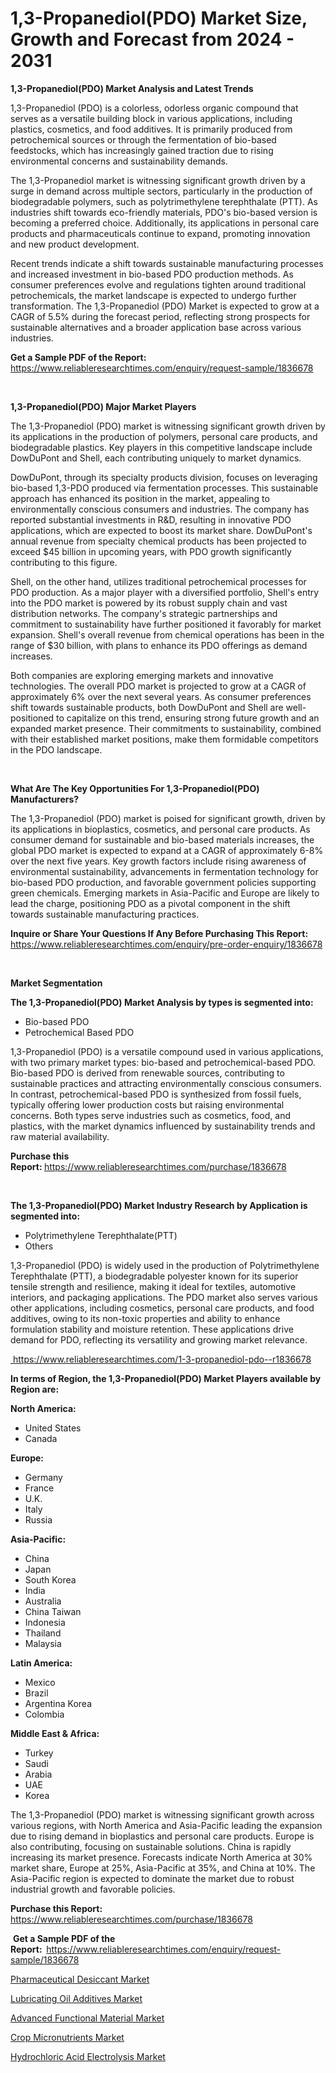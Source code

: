 <p><h1>1,3-Propanediol(PDO) Market Size, Growth and Forecast from 2024 - 2031</h1></p><p><strong>1,3-Propanediol(PDO) Market Analysis and Latest Trends</strong></p>
<p><p>1,3-Propanediol (PDO) is a colorless, odorless organic compound that serves as a versatile building block in various applications, including plastics, cosmetics, and food additives. It is primarily produced from petrochemical sources or through the fermentation of bio-based feedstocks, which has increasingly gained traction due to rising environmental concerns and sustainability demands.</p><p>The 1,3-Propanediol market is witnessing significant growth driven by a surge in demand across multiple sectors, particularly in the production of biodegradable polymers, such as polytrimethylene terephthalate (PTT). As industries shift towards eco-friendly materials, PDO's bio-based version is becoming a preferred choice. Additionally, its applications in personal care products and pharmaceuticals continue to expand, promoting innovation and new product development.</p><p>Recent trends indicate a shift towards sustainable manufacturing processes and increased investment in bio-based PDO production methods. As consumer preferences evolve and regulations tighten around traditional petrochemicals, the market landscape is expected to undergo further transformation. The 1,3-Propanediol (PDO) Market is expected to grow at a CAGR of 5.5% during the forecast period, reflecting strong prospects for sustainable alternatives and a broader application base across various industries.</p></p>
<p><strong>Get a Sample PDF of the Report:&nbsp;</strong> <a href="https://www.reliableresearchtimes.com/enquiry/request-sample/1836678?utm_campaign=1625&utm_medium=2&utm_source=Github&utm_content=ia&utm_term=16102024&utm_id=13-propanediolpdo">https://www.reliableresearchtimes.com/enquiry/request-sample/1836678</a></p>
<p>&nbsp;</p>
<p><strong>1,3-Propanediol(PDO) Major Market Players</strong></p>
<p><p>The 1,3-Propanediol (PDO) market is witnessing significant growth driven by its applications in the production of polymers, personal care products, and biodegradable plastics. Key players in this competitive landscape include DowDuPont and Shell, each contributing uniquely to market dynamics.</p><p>DowDuPont, through its specialty products division, focuses on leveraging bio-based 1,3-PDO produced via fermentation processes. This sustainable approach has enhanced its position in the market, appealing to environmentally conscious consumers and industries. The company has reported substantial investments in R&D, resulting in innovative PDO applications, which are expected to boost its market share. DowDuPont's annual revenue from specialty chemical products has been projected to exceed $45 billion in upcoming years, with PDO growth significantly contributing to this figure.</p><p>Shell, on the other hand, utilizes traditional petrochemical processes for PDO production. As a major player with a diversified portfolio, Shell's entry into the PDO market is powered by its robust supply chain and vast distribution networks. The company's strategic partnerships and commitment to sustainability have further positioned it favorably for market expansion. Shell's overall revenue from chemical operations has been in the range of $30 billion, with plans to enhance its PDO offerings as demand increases.</p><p>Both companies are exploring emerging markets and innovative technologies. The overall PDO market is projected to grow at a CAGR of approximately 6% over the next several years. As consumer preferences shift towards sustainable products, both DowDuPont and Shell are well-positioned to capitalize on this trend, ensuring strong future growth and an expanded market presence. Their commitments to sustainability, combined with their established market positions, make them formidable competitors in the PDO landscape.</p></p>
<p>&nbsp;</p>
<p><strong>What Are The Key Opportunities For 1,3-Propanediol(PDO) Manufacturers?</strong></p>
<p><p>The 1,3-Propanediol (PDO) market is poised for significant growth, driven by its applications in bioplastics, cosmetics, and personal care products. As consumer demand for sustainable and bio-based materials increases, the global PDO market is expected to expand at a CAGR of approximately 6-8% over the next five years. Key growth factors include rising awareness of environmental sustainability, advancements in fermentation technology for bio-based PDO production, and favorable government policies supporting green chemicals. Emerging markets in Asia-Pacific and Europe are likely to lead the charge, positioning PDO as a pivotal component in the shift towards sustainable manufacturing practices.</p></p>
<p><strong>Inquire or Share Your Questions If Any Before Purchasing This Report:</strong> <a href="https://www.reliableresearchtimes.com/enquiry/pre-order-enquiry/1836678?utm_campaign=1625&utm_medium=2&utm_source=Github&utm_content=ia&utm_term=16102024&utm_id=13-propanediolpdo">https://www.reliableresearchtimes.com/enquiry/pre-order-enquiry/1836678</a></p>
<p>&nbsp;</p>
<p><strong>Market Segmentation</strong></p>
<p><strong>The 1,3-Propanediol(PDO) Market Analysis by types is segmented into:</strong></p>
<p><ul><li>Bio-based PDO</li><li>Petrochemical Based PDO</li></ul></p>
<p><p>1,3-Propanediol (PDO) is a versatile compound used in various applications, with two primary market types: bio-based and petrochemical-based PDO. Bio-based PDO is derived from renewable sources, contributing to sustainable practices and attracting environmentally conscious consumers. In contrast, petrochemical-based PDO is synthesized from fossil fuels, typically offering lower production costs but raising environmental concerns. Both types serve industries such as cosmetics, food, and plastics, with the market dynamics influenced by sustainability trends and raw material availability.</p></p>
<p><strong>Purchase this Report:&nbsp;</strong><a href="https://www.reliableresearchtimes.com/purchase/1836678?utm_campaign=1625&utm_medium=2&utm_source=Github&utm_content=ia&utm_term=16102024&utm_id=13-propanediolpdo">https://www.reliableresearchtimes.com/purchase/1836678</a></p>
<p>&nbsp;</p>
<p><strong>The 1,3-Propanediol(PDO) Market Industry Research by Application is segmented into:</strong></p>
<p><ul><li>Polytrimethylene Terephthalate(PTT)</li><li>Others</li></ul></p>
<p><p>1,3-Propanediol (PDO) is widely used in the production of Polytrimethylene Terephthalate (PTT), a biodegradable polyester known for its superior tensile strength and resilience, making it ideal for textiles, automotive interiors, and packaging applications. The PDO market also serves various other applications, including cosmetics, personal care products, and food additives, owing to its non-toxic properties and ability to enhance formulation stability and moisture retention. These applications drive demand for PDO, reflecting its versatility and growing market relevance.</p></p>
<p><a href="https://www.reliableresearchtimes.com/1-3-propanediol-pdo--r1836678?utm_campaign=1625&utm_medium=2&utm_source=Github&utm_content=ia&utm_term=16102024&utm_id=13-propanediolpdo">&nbsp;https://www.reliableresearchtimes.com/1-3-propanediol-pdo--r1836678</a></p>
<p><strong>In terms of Region, the 1,3-Propanediol(PDO) Market Players available by Region are:</strong></p>
<p>
    <p> <strong> North America: </strong>
        <ul>
            <li>United States</li>
            <li>Canada</li>
        </ul>
        </p> 
    <p> <strong> Europe: </strong>
        <ul>
            <li>Germany</li>
            <li>France</li>
            <li>U.K.</li>
            <li>Italy</li>
            <li>Russia</li>
        </ul>
        </p> 
    <p> <strong> Asia-Pacific: </strong>
        <ul>
            <li>China</li>
            <li>Japan</li>
            <li>South Korea</li>
            <li>India</li>
            <li>Australia</li>
            <li>China Taiwan</li>
            <li>Indonesia</li>
            <li>Thailand</li>
            <li>Malaysia</li>
        </ul>
        </p> 
    <p> <strong> Latin America: </strong>
        <ul>
            <li>Mexico</li>
            <li>Brazil</li>
            <li>Argentina Korea</li>
            <li>Colombia</li>
        </ul>
        </p> 
    <p> <strong> Middle East & Africa: </strong>
        <ul>
            <li>Turkey</li>
            <li>Saudi</li>
            <li>Arabia</li>
            <li>UAE</li>
            <li>Korea</li>
        </ul>
    </p>
    </p>
<p><p>The 1,3-Propanediol (PDO) market is witnessing significant growth across various regions, with North America and Asia-Pacific leading the expansion due to rising demand in bioplastics and personal care products. Europe is also contributing, focusing on sustainable solutions. China is rapidly increasing its market presence. Forecasts indicate North America at 30% market share, Europe at 25%, Asia-Pacific at 35%, and China at 10%. The Asia-Pacific region is expected to dominate the market due to robust industrial growth and favorable policies.</p></p>
<p><strong>Purchase this Report: </strong><a href="https://www.reliableresearchtimes.com/purchase/1836678?utm_campaign=1625&utm_medium=2&utm_source=Github&utm_content=ia&utm_term=16102024&utm_id=13-propanediolpdo">https://www.reliableresearchtimes.com/purchase/1836678</a></p>
<p>&nbsp;<strong>Get a Sample PDF of the Report:&nbsp;&nbsp;</strong><a href="https://www.reliableresearchtimes.com/enquiry/request-sample/1836678?utm_campaign=1625&utm_medium=2&utm_source=Github&utm_content=ia&utm_term=16102024&utm_id=13-propanediolpdo">https://www.reliableresearchtimes.com/enquiry/request-sample/1836678</a></p>
<p><strong></strong></p>
<p><p><a href="https://www.linkedin.com/pulse/evaluating-global-pharmaceutical-desiccant-market-trends-lvxvc?utm_campaign=1625&utm_medium=2&utm_source=Github&utm_content=ia&utm_term=16102024&utm_id=13-propanediolpdo">Pharmaceutical Desiccant Market</a></p><p><a href="https://www.linkedin.com/pulse/market-forecasting-change-global-lubricating-oil-additives-xglxc?utm_campaign=1625&utm_medium=2&utm_source=Github&utm_content=ia&utm_term=16102024&utm_id=13-propanediolpdo">Lubricating Oil Additives Market</a></p><p><a href="https://www.linkedin.com/pulse/strategic-insights-global-advanced-functional-material-hfrgc?utm_campaign=1625&utm_medium=2&utm_source=Github&utm_content=ia&utm_term=16102024&utm_id=13-propanediolpdo">Advanced Functional Material Market</a></p><p><a href="https://www.linkedin.com/pulse/crop-micronutrients-market-size-share-growth-analysis-type-application-3indf?utm_campaign=1625&utm_medium=2&utm_source=Github&utm_content=ia&utm_term=16102024&utm_id=13-propanediolpdo">Crop Micronutrients Market</a></p><p><a href="https://www.linkedin.com/pulse/hydrochloric-acid-electrolysis-market-size-segmentation-dvtjc?utm_campaign=1625&utm_medium=2&utm_source=Github&utm_content=ia&utm_term=16102024&utm_id=13-propanediolpdo">Hydrochloric Acid Electrolysis Market</a></p></p>